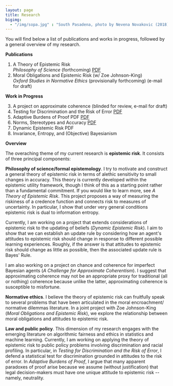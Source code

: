 ```yaml
---
layout: page
title: Research
bigimg:
  - "/img/sopa.jpg" : "South Pasadena, photo by Nevena Novakovic (2018)"
---
```

You will find below a list of publications and works in progress, followed by a general overview of my research.  

**Publications**
1. A Theory of Epistemic Risk  
  _Philosophy of Science_ (forthcoming) [PDF](research/babic_ter.pdf)
2. Moral Obligations and Epistemic Risk (w/ Zoe Johnson-King)  
  _Oxford Studies in Normative Ethics_ (provisionally forthcoming) (e-mail for draft)

**Work in Progress** 

<ol start="3">
  <li>A project on approximate coherence (blinded for review, e-mail for draft) </li>
  <li>Testing for Discrimination and the Risk of Error <a href="babic_dre.pdf">PDF</a> </li>
  <li>Adaptive Burdens of Proof PDF <a href="babic_abp.pdf">PDF</a> </li>
  <li>Norms, Stereotypes and Accuracy <a href="babic_nsa.pdf">PDF</a> </li>
  <li>Dynamic Epistemic Risk PDF </li>
  <li>Invariance, Entropy, and (Objective) Bayesianism </li>
</ol> 

**Overview**
  
The overaching theme of my current research is **epistemic risk**. It consists of three principal components:

**Philosophy of science/formal epistemology**. I try to motivate and construct a general theory of epistemic risk in terms of alethic sensitivity to small changes in accuracy. This theory is currently developed within the epistemic utility framework, though I think of this as a starting point rather than a fundamental commitment. If you would like to learn more, see _A Theory of Epistemic Risk_. This project proposes a way of measuring the riskiness of a credence function and connects risk to measures of uncertainty. In particular, I show that under very general conditions epistemic risk is dual to information entropy. 

Currently, I am working on a project that extends considerations of epistemic risk to the updating of beliefs (_Dynamic Epistemic Risk_). I aim to show that we can establish an update rule by considering how an agent's attitudes to epistemic risk should change in response to different possible learning experiences. Roughly, if the answer is that attitudes to epistemic risk should change as little as possible, then the associated update rule is Bayes' Rule. 

I am also working on a project on chance and coherence for imperfect Bayesian agents (_A Challenge for Approximate Coherentism_). I suggest that approximating coherence may not be an appropriate proxy for traditional (all or nothing) coherence because unlike the latter, approximating coherence is susceptible to misfortune. 

**Normative ethics**. I believe the theory of epistemic risk can fruitfully speak to several problems that have been articulated in the moral encroachment/ normative dilemmas literature. In a joint project with Zoe Johnson-King (_Moral Obligations and Epistemic Risk_), we explore the relationship between moral obligations and attitudes to epistemic risk.

**Law and public policy**. This dimension of my research engages with the emerging literature on algorithmic fairness and ethics in statistics and machine learning. Currently, I am working on applying the theory of epistemic risk to public policy problems involving discrimination and racial profiling. In particular, in _Testing for Discrimination and the Risk of Error_, I defend a statistical test for discrimination grounded in attitudes to the risk of error. In _Adaptive Burdens of Proof_, I argue that many apparent paradoxes of proof arise because we assume (without justification) that legal decision-makers must have one unique attitude to epistemic risk -- namely, neutrality.  
